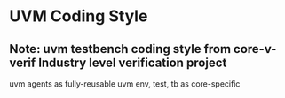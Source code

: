 # UVM Coding Style

## Note: uvm testbench coding style from core-v-verif Industry level verification project

uvm agents as fully-reusable 
uvm env, test, tb as core-specific
